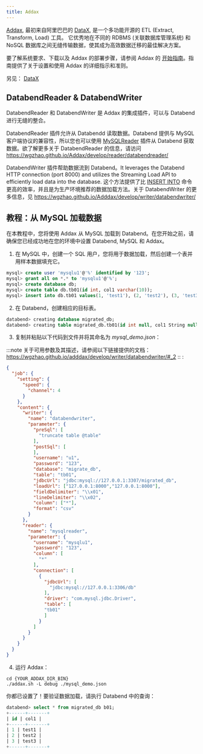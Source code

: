 ```yaml
---
title: Addax
---
```


[Addax](https://github.com/wgzhao/Addax), 最初来自阿里巴巴的 [DataX](https://github.com/alibaba/DataX), 是一个多功能开源的 ETL (Extract, Transform, Load) 工具。 它优秀地在不同的 RDBMS (关联数据库管理系统) 和 NoSQL 数据库之间无缝传输数据，使其成为高效数据迁移的最佳解决方案。

要了解系统要求、下载以及 Addax 的部署步骤，请参阅 Addax 的 [开始指南](https://github.com/wgzhao/Addax#getting-started)。指南提供了关于设置和使用 Addax 的详细指示和准则。

另见： [DataX](04-datax.md)

## DatabendReader & DatabendWriter

DatabendReader 和 DatabendWriter 是 Addax 的集成插件，可以与 Databend 进行无缝的整合。

DatabendReader 插件允许从 Databendd 读取数据。Databend 提供与 MySQL 客户端协议的兼容性，所以您也可以使用 [MySQLReader](https://wgzhao.github.io/Addax/develop/reader/mysqlreader/) 插件从 Databend 获取数据。欲了解更多关于 DatabendReader 的信息，请访问 https://wgzhao.github.io/Addax/develop/reader/databendreader/

DatabendWriter 插件帮助数据流到 Databend。It leverages the Databend HTTP connection (port 8000) and utilizes the Streaming Load API to efficiently load data into the database. 这个方法提供了比 [INSERT INTO](/sql/sql-commands/dml/dml-insert) 命令更高的效率，并且是为生产环境推荐的数据加载方法。关于 DatabendWriter 的更多信息，见 https://wgzhao.github.io/Adddax/develop/writer/databendwriter/

## 教程：从 MySQL 加载数据

在本教程中，您将使用 Addax 从 MySQL 加载到 Databend。在您开始之前，请确保您已经成功地在您的环境中设置 Databend, MySQL 和 Addax。

1. 在 MySQL 中，创建一个 SQL 用户，您将用于数据加载，然后创建一个表并用样本数据填充它。

```sql title='In MySQL:'
mysql> create user 'mysqlu1'@'%' identified by '123';
mysql> grant all on *.* to 'mysqlu1'@'%';
mysql> create database db;
mysql> create table db.tb01(id int, col1 varchar(10));
mysql> insert into db.tb01 values(1, 'test1'), (2, 'test2'), (3, 'test3');
```

2. 在 Databend，创建相应的目标表。

```sql title='In Databend:'
databend> creating database migrated_db;
databend> creating table migrated_db.tb01(id int null, col1 String null);
```

3. 复制并粘贴以下代码到文件并将其命名为 *mysql_demo.json*：

:::note
关于可用参数及其描述，请参阅以下链接提供的文档：https://wgzhao.github.io/adddax/develop/writer/databendwriter/#_2 :: :

```json title='mysql_demo.json'
{
  "job": {
    "setting": {
      "speed": {
        "channel": 4
      }
    },
    "content": {
      "writer": {
        "name": "databendwriter",
        "parameter": {
          "preSql": [
            "truncate table @table"
          ],
          "postSql": [
          ],
          "username": "u1",
          "password": "123",
          "database": "migrate_db",
          "table": "tb01",
          "jdbcUrl": "jdbc:mysql://127.0.0.1:3307/migrated_db",
          "loadUrl": ["127.0.0.1:8000","127.0.0.1:8000"],
          "fieldDelimiter": "\\x01",
          "lineDelimiter": "\\x02",
          "column": ["*"],
          "format": "csv"
        }
      },
      "reader": {
        "name": "mysqlreader",
        "parameter": {
          "username": "mysqlu1",
          "password": "123",
          "column": [
            "*"
          ],
          "connection": [
            {
              "jdbcUrl": [
                "jdbc:mysql://127.0.0.1:3306/db"
              ],
              "driver": "com.mysql.jdbc.Driver",
              "table": [
              "tb01"
              ]
            }
          ]
        }
      }
    }
  }
}
```

4. 运行 Addax：

```shell
cd {YOUR_ADDAX_DIR_BIN}
./addax.sh -L debug ./mysql_demo.json 
```

你都已设置了！要验证数据加载，请执行 Databend 中的查询：

```sql
databend> select * from migrated_db b01;
+------+-------+
| id | col1 |
+------+-------+
| 1 | test1 |
| 2 | test2 |
| 3 | test3 |
+------+-------+
```